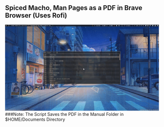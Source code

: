 ## Spiced Macho, Man Pages as a PDF in Brave Browser (Uses Rofi)
![preview](https://raw.githubusercontent.com/Sidmaz666/spiced-macho/master/preview.gif)
###Note: The Script Saves the PDF in the Manual Folder in $HOME/Documents Directory

